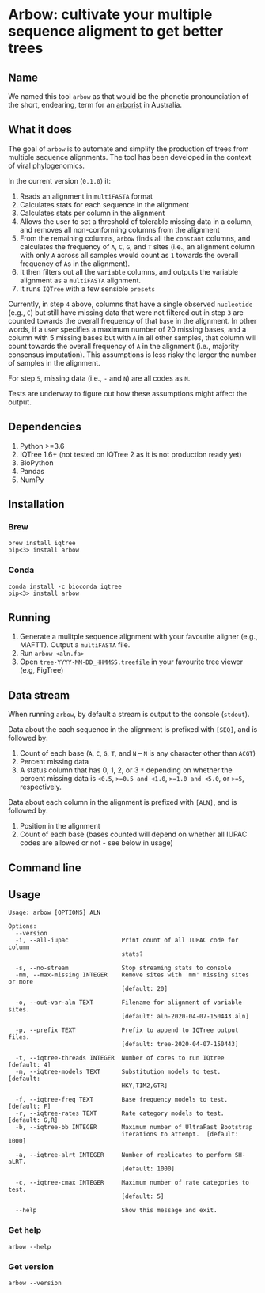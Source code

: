 # Arbow: cultivate your multiple sequence aligment to get better trees

## Name

We named this tool `arbow` as that would be the phonetic pronounciation of the short, endearing, 
term for an [arborist](https://en.wikipedia.org/wiki/Arborist) in Australia.

## What it does

The goal of `arbow` is to automate and simplify the production of trees from multiple sequence alignments. The tool 
has been developed in the context of viral phylogenomics.

In the current version (`0.1.0`) it:

1. Reads an alignment in `multiFASTA` format
2. Calculates stats for each sequence in the alignment
3. Calculates stats per column in the alignment
4. Allows the user to set a threshold of tolerable missing data in a column, and removes all non-conforming columns from the alignment
5. From the remaining columns, `arbow` finds all the `constant` columns, and calculates the frequency of `A`, `C`, `G`, and `T` sites (i.e., an alignment column with only `A` across all samples would count as `1` towards the overall frequency of `A`s in the alignment).
6. It then filters out all the `variable` columns, and outputs the variable alignment as a `multiFASTA` alignment.
7. It runs `IQTree` with a few sensible `presets`

Currently, in step `4` above, columns that have a single observed `nucleotide` (e.g., `C`) but still have missing data that were not filtered out in step `3` are counted towards the overall frequency of that `base` in the alignment. In other words, if a `user` specifies a maximum number of 20 missing bases, and a column with 5 missing bases but with `A` in all other samples, that column will count towards the overall frequency of `A` in the alignment (i.e., majority consensus imputation). This assumptions is less risky the larger the number of samples in the alignment.

For step `5`, missing data (i.e., `-` and `N`) are all codes as `N`.

Tests are underway to figure out how these assumptions might affect the output.

## Dependencies

1. Python >=3.6
2. IQTree 1.6+ (not tested on IQTree 2 as it is not production ready yet)
3. BioPython
4. Pandas
5. NumPy

## Installation

### Brew

```
brew install iqtree
pip<3> install arbow
```

### Conda

```
conda install -c bioconda iqtree
pip<3> install arbow
```

## Running

1. Generate a mulitple sequence alignment with your favourite aligner (e.g., MAFTT). Output a `multiFASTA` file.
2. Run `arbow <aln.fa>`
3. Open `tree-YYYY-MM-DD_HHMMSS.treefile` in your favourite tree viewer (e.g, FigTree)

## Data stream

When running `arbow`, by default a stream is output to the console (`stdout`). 

Data about the each sequence in the alignment is prefixed with `[SEQ]`, and is followed by:

1. Count of each base (`A`, `C`, `G`, `T`, and `N` – `N` is any character other than `ACGT`)
2. Percent missing data
3. A status column that has 0, 1, 2, or 3 `*` depending on whether the percent missing data is `<0.5`, `>=0.5 and <1.0`, `>=1.0 and <5.0`, or `>=5`, respectively.

Data about each column in the alignment is prefixed with `[ALN]`, and is followed by:

1. Position in the alignment
2. Count of each base (bases counted will depend on whether all IUPAC codes are allowed or not - see below in usage)


## Command line

## Usage

```
Usage: arbow [OPTIONS] ALN

Options:
  --version
  -i, --all-iupac               Print count of all IUPAC code for column
                                stats?

  -s, --no-stream               Stop streaming stats to console
  -mm, --max-missing INTEGER    Remove sites with 'mm' missing sites or more
                                [default: 20]

  -o, --out-var-aln TEXT        Filename for alignment of variable sites.
                                [default: aln-2020-04-07-150443.aln]

  -p, --prefix TEXT             Prefix to append to IQTree output files.
                                [default: tree-2020-04-07-150443]

  -t, --iqtree-threads INTEGER  Number of cores to run IQtree  [default: 4]
  -m, --iqtree-models TEXT      Substitution models to test.  [default:
                                HKY,TIM2,GTR]

  -f, --iqtree-freq TEXT        Base frequency models to test.  [default: F]
  -r, --iqtree-rates TEXT       Rate category models to test.  [default: G,R]
  -b, --iqtree-bb INTEGER       Maximum number of UltraFast Bootstrap
                                iterations to attempt.  [default: 1000]

  -a, --iqtree-alrt INTEGER     Number of replicates to perform SH-aLRT.
                                [default: 1000]

  -c, --iqtree-cmax INTEGER     Maximum number of rate categories to test.
                                [default: 5]

  --help                        Show this message and exit.
```

### Get help

```
arbow --help
```

### Get version
```
arbow --version
```





